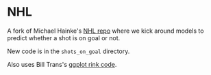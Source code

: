 # NHL

A fork of Michael Hainke's [NHL repo](https://github.com/michael-hainke/NHL) where we kick around models to predict whether a shot is on goal or not. 

New code is in the `shots_on_goal` directory. 

Also uses Bill Trans's [ggplot rink code](https://thewincolumn.ca/2021/01/15/r-tutorial-creating-an-nhl-rink-using-the-tidyverse/).
